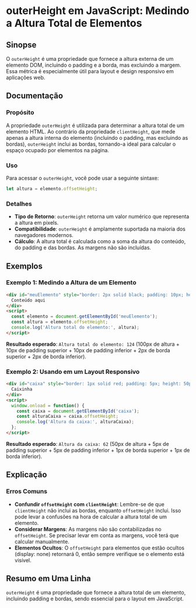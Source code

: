 <!--
Meta Description: # outerHeight em JavaScript: Medindo a Altura Total de Elementos ## Sinopse O `outerHeight` é uma propriedade que fornece a altura externa de um eleme...
Meta Keywords: altura, elemento, padding, outerheight, total
-->

# outerHeight em JavaScript: Medindo a Altura Total de Elementos

## Sinopse
O `outerHeight` é uma propriedade que fornece a altura externa de um elemento DOM, incluindo o padding e a borda, mas excluindo a margem. Essa métrica é especialmente útil para layout e design responsivo em aplicações web.

## Documentação
### Propósito
A propriedade `outerHeight` é utilizada para determinar a altura total de um elemento HTML. Ao contrário da propriedade `clientHeight`, que mede apenas a altura interna do elemento (incluindo o padding, mas excluindo as bordas), `outerHeight` inclui as bordas, tornando-a ideal para calcular o espaço ocupado por elementos na página.

### Uso
Para acessar o `outerHeight`, você pode usar a seguinte sintaxe:

```javascript
let altura = elemento.offsetHeight;
```

### Detalhes
- **Tipo de Retorno**: `outerHeight` retorna um valor numérico que representa a altura em pixels.
- **Compatibilidade**: `outerHeight` é amplamente suportada na maioria dos navegadores modernos.
- **Cálculo**: A altura total é calculada como a soma da altura do conteúdo, do padding e das bordas. As margens não são incluídas.
  
## Exemplos
### Exemplo 1: Medindo a Altura de um Elemento
```html
<div id="meuElemento" style="border: 2px solid black; padding: 10px; height: 100px;">
  Conteúdo aqui
</div>
<script>
  const elemento = document.getElementById('meuElemento');
  const altura = elemento.offsetHeight;
  console.log('Altura total do elemento:', altura);
</script>
```
**Resultado esperado**: `Altura total do elemento: 124` (100px de altura + 10px de padding superior + 10px de padding inferior + 2px de borda superior + 2px de borda inferior).

### Exemplo 2: Usando em um Layout Responsivo
```html
<div id="caixa" style="border: 1px solid red; padding: 5px; height: 50px;">
  Caixinha
</div>
<script>
  window.onload = function() {
    const caixa = document.getElementById('caixa');
    const alturaCaixa = caixa.offsetHeight;
    console.log('Altura da caixa:', alturaCaixa);
  };
</script>
```
**Resultado esperado**: `Altura da caixa: 62` (50px de altura + 5px de padding superior + 5px de padding inferior + 1px de borda superior + 1px de borda inferior).

## Explicação
### Erros Comuns
- **Confundir `offsetHeight` com `clientHeight`**: Lembre-se de que `clientHeight` não inclui as bordas, enquanto `offsetHeight` inclui. Isso pode levar a confusões na hora de calcular a altura total de um elemento.
- **Considerar Margens**: As margens não são contabilizadas no `offsetHeight`. Se precisar levar em conta as margens, você terá que calcular manualmente.
- **Elementos Ocultos**: O `offsetHeight` para elementos que estão ocultos (display: none) retornará 0, então sempre verifique se o elemento está visível.

## Resumo em Uma Linha
`outerHeight` é uma propriedade que fornece a altura total de um elemento, incluindo padding e bordas, sendo essencial para o layout em JavaScript.
